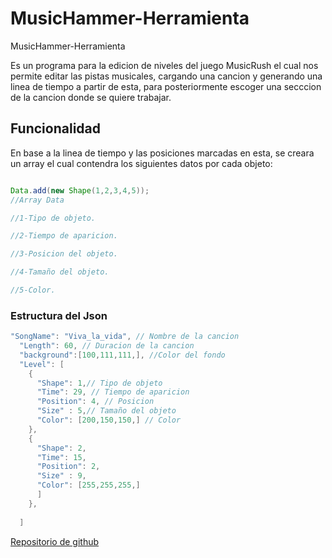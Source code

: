 # MusicHammer-Herramienta

MusicHammer-Herramienta

Es un programa para la edicion de niveles del juego MusicRush  el cual nos permite editar las pistas musicales, cargando una cancion y generando una linea de tiempo a partir de esta, para posteriormente escoger una secccion de la cancion donde se quiere 
trabajar. 


## Funcionalidad

En base a la linea de tiempo y las posiciones marcadas en esta, se creara un array  el cual contendra los siguientes datos por cada objeto:

```java

Data.add(new Shape(1,2,3,4,5)); 
//Array Data

//1-Tipo de objeto.

//2-Tiempo de aparicion.

//3-Posicion del objeto.

//4-Tamaño del objeto.

//5-Color.

```



### Estructura del Json

```java
"SongName": "Viva_la_vida", // Nombre de la cancion
  "Length": 60, // Duracion de la cancion
  "background":[100,111,111,], //Color del fondo
  "Level": [
    {
      "Shape": 1,// Tipo de objeto
      "Time": 29, // Tiempo de aparicion
      "Position": 4, // Posicion
      "Size" : 5,// Tamaño del objeto
      "Color": [200,150,150,] // Color
    },
    {
      "Shape": 2,
      "Time": 15,
      "Position": 2,
      "Size" : 9,
      "Color": [255,255,255,]
      ]
    },
   
  ]
  ```

  [Repositorio de github](https://github.com/AngelMalaga/AudioEditor)